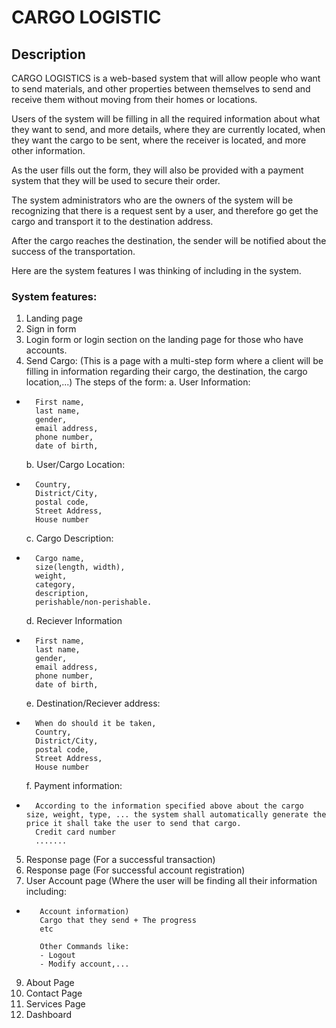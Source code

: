 # CARGO LOGISTIC
## Description
CARGO LOGISTICS is a web-based system that will allow people who want to send materials, and other properties between themselves to send and receive them without moving from their homes or locations.

Users of the system will be filling in all the required information about what they want to send, and more details, where they are currently located, when they want the cargo to be sent, where the receiver is located, and more other information.

As the user fills out the form, they will also be provided with a payment system that they will be used to secure their order.

The system administrators who are the owners of the system will be recognizing that there is a request sent by a user, and therefore go get the cargo and transport it to the destination address.

After the cargo reaches the destination, the sender will be notified about the success of the transportation.


Here are the system features I was thinking of including in the system.

### System features:
1. Landing page
2. Sign in form
3. Login form or login section on the landing page for those who have accounts.
4. Send Cargo: (This is a page with a multi-step form where a client will be filling in information regarding their cargo, the destination, the cargo location,...)
	The steps of the form:
	a. User Information: 

- 		First name, 
		last name, 
		gender,
		email address, 
		phone number, 
		date of birth, 	

	b. User/Cargo Location: 

- 		Country, 
		District/City,
		postal code, 
		Street Address, 
		House number

	c. Cargo Description: 

- 		Cargo name, 
		size(length, width), 
		weight, 
		category, 
		description, 
		perishable/non-perishable.

	d. Reciever Information

- 		First name, 
		last name,
		gender, 
		email address, 
		phone number, 
		date of birth, 			

	e. Destination/Reciever address: 

- 		When do should it be taken, 
		Country, 
		District/City, 
		postal code,
		Street Address, 
		House number		


	f. Payment information:

- 		According to the information specified above about the cargo size, weight, type, ... the system shall automatically generate the price it shall take the user to send that cargo.	
		Credit card number
		.......

5. Response page (For a successful transaction)
6. Response page (For successful account registration)
7. User Account page (Where the user will be finding all their information including:

-        Account information)
	     Cargo that they send + The progress
         etc
	
         Other Commands like:
		 - Logout
		 - Modify account,...

9. About Page
10. Contact Page
11. Services Page
12. Dashboard
